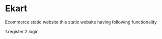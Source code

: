 # Ekart
Ecommerce static website
this static website having following functionality

1.register
2.login
